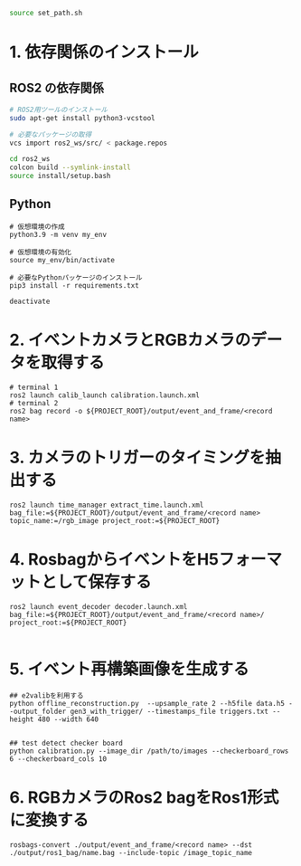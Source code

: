 
```bash
source set_path.sh
```

# 1. 依存関係のインストール

## ROS2 の依存関係
```bash
# ROS2用ツールのインストール
sudo apt-get install python3-vcstool

# 必要なパッケージの取得
vcs import ros2_ws/src/ < package.repos

cd ros2_ws
colcon build --symlink-install
source install/setup.bash
```

## Python 
```
# 仮想環境の作成
python3.9 -m venv my_env

# 仮想環境の有効化
source my_env/bin/activate

# 必要なPythonパッケージのインストール
pip3 install -r requirements.txt

deactivate

```

# 2. イベントカメラとRGBカメラのデータを取得する
```
# terminal 1
ros2 launch calib_launch calibration.launch.xml 
# terminal 2
ros2 bag record -o ${PROJECT_ROOT}/output/event_and_frame/<record name>
```

# 3. カメラのトリガーのタイミングを抽出する
```
ros2 launch time_manager extract_time.launch.xml  bag_file:=${PROJECT_ROOT}/output/event_and_frame/<record name> topic_name:=/rgb_image project_root:=${PROJECT_ROOT}
```

# 4. RosbagからイベントをH5フォーマットとして保存する
```
ros2 launch event_decoder decoder.launch.xml bag_file:=${PROJECT_ROOT}/output/event_and_frame/<record name>/ project_root:=${PROJECT_ROOT}
 
```

# 5. イベント再構築画像を生成する　
```
## e2valibを利用する
python offline_reconstruction.py  --upsample_rate 2 --h5file data.h5 --output_folder gen3_with_trigger/ --timestamps_file triggers.txt --height 480 --width 640


## test detect checker board
python calibration.py --image_dir /path/to/images --checkerboard_rows 6 --checkerboard_cols 10

```

# 6. RGBカメラのRos2 bagをRos1形式に変換する
```
rosbags-convert ./output/event_and_frame/<record name> --dst ./output/ros1_bag/name.bag --include-topic /image_topic_name

```